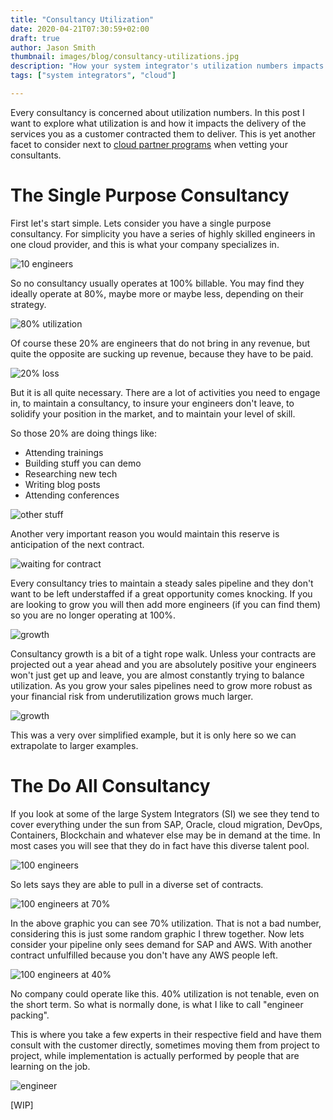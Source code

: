 ```yaml
---
title: "Consultancy Utilization"
date: 2020-04-21T07:30:59+02:00
draft: true
author: Jason Smith
thumbnail: images/blog/consultancy-utilizations.jpg
description: "How your system integrator's utilization numbers impacts your delivery."
tags: ["system integrators", "cloud"]

---
```


Every consultancy is concerned about utilization numbers. In this post I want to explore
what utilization is and how it impacts the delivery of the services you as a customer contracted
them to deliver. This is yet another facet to consider next to [cloud partner programs](/blog/cloud-partner-programs/) when vetting your consultants.

# The Single Purpose Consultancy

First let's start simple.  Lets consider you have a single purpose consultancy. For simplicity
you have a series of highly skilled engineers in one cloud provider, and this is what your
company specializes in.

![10 engineers](/images/blog/utilization/10engineers.png)

So no consultancy usually operates at 100% billable. You may find they ideally operate at
80%, maybe more or maybe less, depending on their strategy.

![80% utilization](/images/blog/utilization/10engineers-80.png)

Of course these 20% are engineers that do not bring in any revenue, but quite the opposite
are sucking up revenue, because they have to be paid.

![20% loss](/images/blog/utilization/10engineers-80-cashflow.png)

But it is all quite necessary. There are a lot of activities you need to engage in,
to maintain a consultancy, to insure your engineers don't leave, to solidify your position
in the market, and to maintain your level of skill.

So those 20% are doing things like:

- Attending trainings
- Building stuff you can demo
- Researching new tech
- Writing blog posts
- Attending conferences

![other stuff](/images/blog/utilization/10engineers-80-otherstuff.png)

Another very important reason you would maintain this reserve is anticipation of the next contract.

![waiting for contract](/images/blog/utilization/10engineers-80-contract.png)

Every consultancy tries to maintain a steady sales pipeline and they don't want to be
left understaffed if a great opportunity comes knocking. If you are looking to grow
you will then add more engineers (if you can find them) so you are no longer operating at 
100%.

![growth](/images/blog/utilization/10engineers-and-2.png)

Consultancy growth is a bit of a tight rope walk. Unless your contracts are projected out
a year ahead and you are absolutely positive your engineers won't just get up and leave, you
are almost constantly trying to balance utilization. As you grow your sales pipelines need to grow
more robust as your financial risk from underutilization grows much larger.

![growth](/images/blog/utilization/12engineers-underutilized.png)

This was a very over simplified example, but it is only here so we
can extrapolate to larger examples.

# The Do All Consultancy

If you look at some of the large System Integrators (SI) we see they tend to cover everything 
under the sun from SAP, Oracle, cloud migration, DevOps, Containers,
Blockchain and whatever else may be in demand at the time.
In most cases you will see that they do in fact have this diverse talent pool.

![100 engineers](/images/blog/utilization/100engineers.png)

So lets says they are able to pull in a diverse set of contracts.

![100 engineers at 70%](/images/blog/utilization/100engineers-70.png)

In the above graphic you can see 70% utilization.  That is not a bad number, considering
this is just some random graphic I threw together.  Now lets consider your pipeline only sees
demand for SAP and AWS.  With another contract unfulfilled because you don't have any AWS people
left.

![100 engineers at 40%](/images/blog/utilization/100engineers-40.png)

No company could operate like this.  40% utilization is not tenable, even on the short term.
So what is normally done, is what I like to call "engineer packing".

This is where you take a few experts in their respective field and have them consult with
the customer directly, sometimes moving them from project to project, while implementation
is actually performed by people that are learning on the job.

![engineer](/images/blog/utilization/engineer-packing.png)

[WIP]

